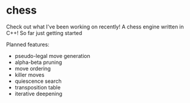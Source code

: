 # chess
Check out what I've been working on recently! A chess engine written in C++! So far just getting started

Planned features:
 - pseudo-legal move generation
 - alpha-beta pruning
 - move ordering
 - killer moves
 - quiescence search
 - transposition table
 - iterative deepening
